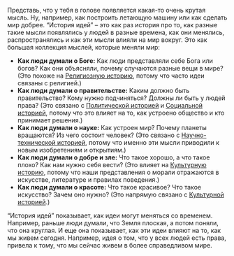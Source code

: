 Представь, что у тебя в голове появляется какая-то очень крутая мысль. Ну, например, как построить летающую машину или как сделать мир добрее. “История идей” – это как раз история про то, как разные такие мысли появлялись у людей в разные времена, как они менялись, распространялись и как эти мысли влияли на мир вокруг.
Это как большая коллекция мыслей, которые меняли мир:

- **Как люди думали о Боге:**  Как люди представляли себе Бога или богов? Как они объясняли, почему случаются разные вещи в мире? (Это похоже на [Религиозную историю](./culture.md), потому что часто идеи связаны с религией.)
- **Как люди думали о правительстве:** Каким должно быть правительство? Кому нужно подчиняться? Должны ли быть у людей права? (Это связано с [Политической историей](./social.md) и [Социальной историей](./social.md), потому что это влияет на то, как устроено общество и кто принимает решения.)
- **Как люди думали о науке:**  Как устроен мир? Почему планеты вращаются? Из чего состоит человек? (Это связано с [Научно-технической историей](./science.md), потому что именно эти мысли приводили к новым изобретениям и открытиям.)
- **Как люди думали о добре и зле:** Что такое хорошо, а что такое плохо? Как нам нужно себя вести? (Это влияет на [Культурную историю](./culture.md), потому что наши представления о морали отражаются в искусстве, литературе и правилах поведения.)
- **Как люди думали о красоте:** Что такое красивое? Что такое искусство? Зачем оно нужно? (Это напрямую связано с [Культурной историей](./culture.md).)

“История идей” показывает, как идеи могут меняться со временем. Например, раньше люди думали, что Земля плоская, а потом поняли, что она круглая.  И еще она показывает, как эти идеи влияют на то, как мы живем сегодня. Например, идея о том, что у всех людей есть права, привела к тому, что мы сейчас живем в более справедливом мире.

